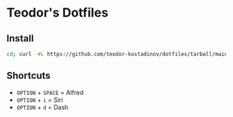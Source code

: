 # Teodor's Dotfiles

## Install

```bash
cd; curl -#L https://github.com/teodor-kostadinov/dotfiles/tarball/main | tar -xzv --strip-components 1 --exclude={README.md,LICENSE,bootstrap,.gitignore}; source .zshrc
```

## Shortcuts

- `OPTION` + `SPACE` = Alfred
- `OPTION` + `i` = Siri
- `OPTION` + `d` = Dash
